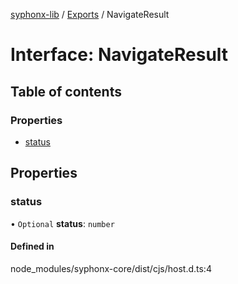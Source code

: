 [syphonx-lib](../README.md) / [Exports](../modules.md) / NavigateResult

# Interface: NavigateResult

## Table of contents

### Properties

- [status](NavigateResult.md#status)

## Properties

### status

• `Optional` **status**: `number`

#### Defined in

node_modules/syphonx-core/dist/cjs/host.d.ts:4
